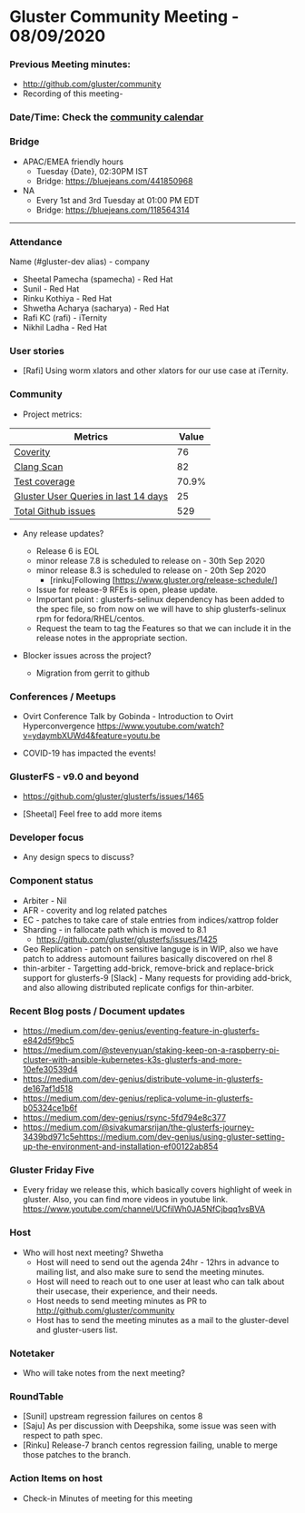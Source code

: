 # Gluster Community Meeting -  08/09/2020


### Previous Meeting minutes:

- http://github.com/gluster/community
- Recording of this meeting-

### Date/Time: Check the [community calendar](https://calendar.google.com/calendar/b/1?cid=dmViajVibDBrbnNiOWQwY205ZWg5cGJsaTRAZ3JvdXAuY2FsZW5kYXIuZ29vZ2xlLmNvbQ)

### Bridge
* APAC/EMEA friendly hours
  - Tuesday {Date}, 02:30PM IST
  - Bridge: https://bluejeans.com/441850968
* NA
  - Every 1st and 3rd Tuesday at 01:00 PM EDT
  - Bridge: https://bluejeans.com/118564314


-------

### Attendance
Name (#gluster-dev alias) - company
* Sheetal Pamecha (spamecha) - Red Hat
* Sunil - Red Hat
* Rinku Kothiya - Red Hat
* Shwetha Acharya (sacharya) - Red Hat
* Rafi KC (rafi) - iTernity
* Nikhil Ladha - Red Hat

### User stories
* [Rafi] Using worm xlators and other xlators for our use case at iTernity.

### Community

* Project metrics:

|    Metrics                |   Value  |
| ------------------------- | -------- |
|[Coverity](https://scan.coverity.com/projects/gluster-glusterfs)  | 76  |
|[Clang Scan](https://build.gluster.org/job/clang-scan/lastBuild/) |   82  |
|[Test coverage](https://build.gluster.org/job/line-coverage/lastCompletedBuild/Line_20Coverage_20Report/)|    70.9% |
|[Gluster User Queries in last 14 days](https://lists.gluster.org/pipermail/gluster-users/2020-September/thread.html)        |     25     |
|[Total Github issues](https://github.com/gluster/glusterfs/issues)       |    529   |


* Any release updates?
    - Release 6 is EOL
    - minor release 7.8 is scheduled to release on - 30th Sep 2020
    - minor release 8.3 is scheduled to release on - 20th Sep 2020
        - [rinku]Following [https://www.gluster.org/release-schedule/]
    - Issue for release-9 RFEs is open, please update.
    - Important point : glusterfs-selinux dependency has been added to the spec file, so from now on we will have to ship glusterfs-selinux rpm for fedora/RHEL/centos.
    - Request the team to tag the Features so that we can include it in the release notes in the appropriate section.

* Blocker issues across the project?
    - Migration from gerrit to github


### Conferences / Meetups
* Ovirt Conference
Talk by Gobinda - Introduction to Ovirt Hyperconvergence
https://www.youtube.com/watch?v=ydaymbXUWd4&feature=youtu.be

*  COVID-19 has impacted the events!



### GlusterFS - v9.0 and beyond
* https://github.com/gluster/glusterfs/issues/1465
- [Sheetal] Feel free to add more items

### Developer focus

* Any design specs to discuss?


### Component status
* Arbiter - Nil
* AFR - coverity and log related patches
* EC - patches to take care of stale entries from indices/xattrop folder
* Sharding -  in fallocate path which is moved to 8.1 
    * https://github.com/gluster/glusterfs/issues/1425
* Geo Replication -  patch on sensitive languge is in WIP, also we have patch to address automount failures basically discovered on rhel 8
* thin-arbiter - Targetting add-brick, remove-brick and replace-brick support for glusterfs-9
   [Slack] - Many requests for providing add-brick, and also allowing distributed replicate configs for thin-arbiter.


### Recent Blog posts / Document updates
* https://medium.com/dev-genius/eventing-feature-in-glusterfs-e842d5f9bc5
* https://medium.com/@stevenyuan/staking-keep-on-a-raspberry-pi-cluster-with-ansible-kubernetes-k3s-glusterfs-and-more-10efe30539d4
* https://medium.com/dev-genius/distribute-volume-in-glusterfs-de167af1d518
* https://medium.com/dev-genius/replica-volume-in-glusterfs-b05324ce1b6f
* https://medium.com/dev-genius/rsync-5fd794e8c377
* https://medium.com/@sivakumarsrijan/the-glusterfs-journey-3439bd971c5ehttps://medium.com/dev-genius/using-gluster-setting-up-the-environment-and-installation-ef00122ab854


### Gluster Friday Five
* Every friday we release this, which basically covers highlight of week in gluster. Also, you can find more videos in youtube link.
  https://www.youtube.com/channel/UCfilWh0JA5NfCjbqq1vsBVA


### Host

* Who will host next meeting? Shwetha
  - Host will need to send out the agenda 24hr - 12hrs in advance to mailing list, and also make sure to send the meeting minutes.
  - Host will need to reach out to one user at least who can talk about their usecase, their experience, and their needs.
  - Host needs to send meeting minutes as PR to http://github.com/gluster/community
  - Host has to send the meeting minutes as a mail to the gluster-devel and gluster-users list.


### Notetaker

* Who will take notes from the next meeting?


### RoundTable
* [Sunil] upstream regression failures on centos 8
* [Saju] As per discussion with Deepshika, some issue was seen with respect to path spec.
* [Rinku] Release-7 branch centos regression failing, unable to merge those patches to the branch. 


### Action Items on host
* Check-in Minutes of meeting for this meeting


